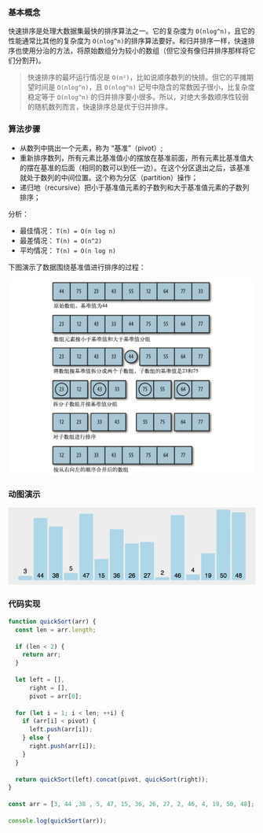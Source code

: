 ### 基本概念

快速排序是处理大数据集最快的排序算法之一。它的复杂度为 `O(nlog^n)`，且它的性能通常比其他的复杂度为 `O(nlog^n)`的排序算法要好。和归并排序一样，快速排序也使用分治的方法，将原始数组分为较小的数组（但它没有像归并排序那样将它们分割开)。

> 快速排序的最坏运行情况是 `O(n²)`，比如说顺序数列的快排。但它的平摊期望时间是 `O(nlog^n)`，且 `O(nlog^n)` 记号中隐含的常数因子很小，比复杂度稳定等于 `O(nlog^n)` 的归并排序要小很多。所以，对绝大多数顺序性较弱的随机数列而言，快速排序总是优于归并排序。

### 算法步骤

* 从数列中挑出一个元素，称为 “基准”（pivot）;
* 重新排序数列，所有元素比基准值小的摆放在基准前面，所有元素比基准值大的摆在基准的后面（相同的数可以到任一边）。在这个分区退出之后，该基准就处于数列的中间位置。这个称为分区（partition）操作；
* 递归地（recursive）把小于基准值元素的子数列和大于基准值元素的子数列排序；

分析：

* 最佳情况： `T(n) = O(n log n)`
* 最差情况： `T(n) = O(n^2)`
* 平均情况： `T(n) = O(n log n)`

下图演示了数据围绕基准值进行排序的过程：

![](_media/sort-7.png)

### 动图演示

![](_media/sort-7.gif)

### 代码实现

```js
function quickSort(arr) {
  const len = arr.length;

  if (len < 2) {
    return arr;
  }

  let left = [],
      right = [],
      pivot = arr[0];

  for (let i = 1; i < len; ++i) {
    if (arr[i] < pivot) {
      left.push(arr[i]);
    } else {
      right.push(arr[i]);
    }
  }

  return quickSort(left).concat(pivot, quickSort(right));
}

const arr = [3, 44 ,38 , 5, 47, 15, 36, 26, 27, 2, 46, 4, 19, 50, 48];

console.log(quickSort(arr));
```
